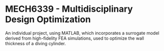 # MECH6339 - Multidisciplinary Design Optimization
An individual project, using MATLAB, which incorporates a surrogate model derived from high-fidelity FEA simulations, used to optimize the wall thickness of a diving cylinder.

